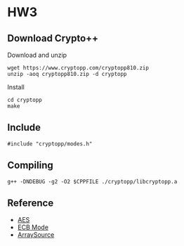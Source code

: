 # HW3

## Download Crypto++

Download and unzip
```
wget https://www.cryptopp.com/cryptopp810.zip
unzip -aoq cryptopp810.zip -d cryptopp
```

Install
```
cd cryptopp
make
```

## Include
```
#include "cryptopp/modes.h"
```

## Compiling

```
g++ -DNDEBUG -g2 -O2 $CPPFILE ./cryptopp/libcryptopp.a
```

## Reference

- [AES](https://www.cryptopp.com/wiki/Advanced_Encryption_Standard)
- [ECB Mode](https://www.cryptopp.com/wiki/ECB_Mode)
- [ArraySource](https://www.cryptopp.com/wiki/ArraySource)

